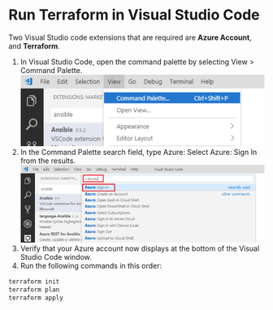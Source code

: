 # Run Terraform in Visual Studio Code
Two Visual Studio code extensions that are required are **Azure Account**, and **Terraform**.

1. In Visual Studio Code, open the command palette by selecting View > Command Palette.<br/> ![visual-studio-command-palette](../Resources/visual-studio-code-command-palette-signin-672226bd.png)
2. In the Command Palette search field, type Azure: Select Azure: Sign In from the results.<br/> ![visual-studio-code-sign-in](../Resources/visual-studio-code-command-palette-d816addb.png)
3. Verify that your Azure account now displays at the bottom of the Visual Studio Code window.
4. Run the following commands in this order:
```
terraform init
terraform plan
terraform apply
```